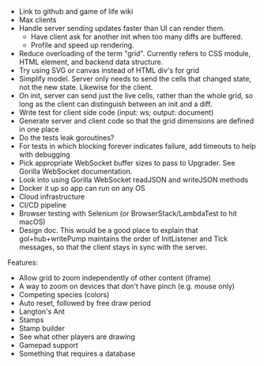 - Link to github and game of life wiki
- Max clients
- Handle server sending updates faster than UI can render them.
  - Have client ask for another init when too many diffs are buffered.
  - Profile and speed up rendering.
- Reduce overloading of the term "grid". Currently refers to CSS module, HTML element, and backend data structure.
- Try using SVG or canvas instead of HTML div's for grid
- Simplify model. Server only needs to send the cells that changed state, not the new state. Likewise for the client.
- On init, server can send just the live cells, rather than the whole grid, so long as the client can distinguish between an init and a diff.
- Write test for client side code (input: ws; output: document)
- Generate server and client code so that the grid dimensions are defined in one place
- Do the tests leak goroutines?
- For tests in which blocking forever indicates failure, add timeouts to help with debugging
- Pick appropriate WebSocket buffer sizes to pass to Upgrader. See Gorilla WebSocket documentation.
- Look into using Gorilla WebSocket readJSON and writeJSON methods
- Docker it up so app can run on any OS
- Cloud infrastructure
- CI/CD pipeline
- Browser testing with Selenium (or BrowserStack/LambdaTest to hit macOS)
- Design doc. This would be a good place to explain that gol+hub+writePump maintains the order of InitListener and Tick messages, so that the client stays in sync with the server.

Features:

- Allow grid to zoom independently of other content (iframe)
- A way to zoom on devices that don't have pinch (e.g. mouse only)
- Competing species (colors)
- Auto reset, followed by free draw period
- Langton's Ant
- Stamps
- Stamp builder
- See what other players are drawing
- Gamepad support
- Something that requires a database
